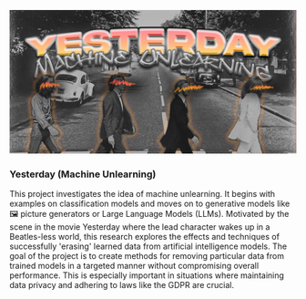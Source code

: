 ![Repository banner](media/yesterday_banner.jpg)
### Yesterday (Machine Unlearning)

This project investigates the idea of machine unlearning. It begins with examples on classification models and moves on to generative models like 🖼️ picture generators or Large Language Models (LLMs). Motivated by the scene in the movie Yesterday where the lead character wakes up in a Beatles-less world, this research explores the effects and techniques of successfully 'erasing' learned data from artificial intelligence models. The goal of the project is to create methods for removing particular data from trained models in a targeted manner without compromising overall performance. This is especially important in situations where maintaining data privacy and adhering to laws like the GDPR are crucial.

